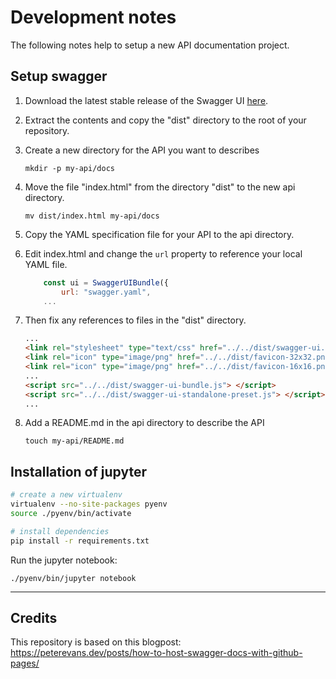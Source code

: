 # Development notes

The following notes help to setup a new API documentation project.

## Setup swagger

1. Download the latest stable release of the Swagger UI [here](https://github.com/swagger-api/swagger-ui/releases).

1. Extract the contents and copy the "dist" directory to the root of your repository.

1. Create a new directory for the API you want to describes
    ```
    mkdir -p my-api/docs
    ```

1. Move the file "index.html" from the directory "dist" to the new api directory.
    ```
    mv dist/index.html my-api/docs
    ```
    
1. Copy the YAML specification file for your API to the api directory.

1. Edit index.html and change the `url` property to reference your local YAML file. 
    ```javascript
        const ui = SwaggerUIBundle({
            url: "swagger.yaml",
        ...
    ```

1. Then fix any references to files in the "dist" directory.
    ```html
    ...
    <link rel="stylesheet" type="text/css" href="../../dist/swagger-ui.css" >
    <link rel="icon" type="image/png" href="../../dist/favicon-32x32.png" sizes="32x32" />
    <link rel="icon" type="image/png" href="../../dist/favicon-16x16.png" sizes="16x16" />    
    ...
    <script src="../../dist/swagger-ui-bundle.js"> </script>
    <script src="../../dist/swagger-ui-standalone-preset.js"> </script>    
    ...
    ```

1. Add a README.md in the api directory to describe the API
    ```
    touch my-api/README.md
    ```


## Installation of jupyter

```bash
# create a new virtualenv
virtualenv --no-site-packages pyenv
source ./pyenv/bin/activate

# install dependencies
pip install -r requirements.txt
```

Run the jupyter notebook:

```
./pyenv/bin/jupyter notebook
```

---

## Credits

This repository is based on this blogpost: https://peterevans.dev/posts/how-to-host-swagger-docs-with-github-pages/

